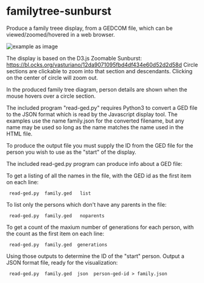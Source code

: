 # familytree-sunburst
Produce a family treee display, from a GEDCOM file, which can be viewed/zoomed/hovered in a web browser.

![example as image](https://github.com/johnandrea/familytree-sunburst/blob/master/examples/family.png)

The display is based on the D3.js Zoomable Sunburst:
https://bl.ocks.org/vasturiano/12da9071095fbd4df434e60d52d2d58d
  Circle sections are clickable to zoom into that section and descendants.
Clicking on the center of circle will zoom out.

In the produced family tree diagram, person details are shown when the mouse
hovers over a circle section.

The included program "read-ged.py" requires Python3 to convert a GED file
to the JSON format which is read by the Javascript display tool.
   The examples use the name family.json for the converted filename, but any
name may be used so long as the name matches the name used in the HTML file.

To produce the output file you must supply the ID from the GED file for the
person you wish to use as the "start" of the display.

The included read-ged.py program can produce info about a GED file:

To get a listing of all the names in the file, with the
GED id as the first item on each line:

     read-ged.py  family.ged   list
	 
To list only the persons which don't have any parents in the file:

     read-ged.py  family.ged   noparents

To get a count of the maxium number of generations for each person,
with the count as the first item on each line:

     read-ged.py  family.ged  generations

Using those outputs to determine the ID of the "start" person.
Output a JSON format file, ready for the visualization:

     read-ged.py  family.ged  json  person-ged-id > family.json
